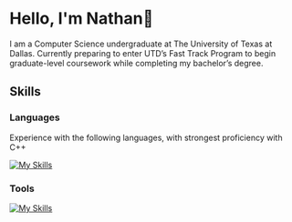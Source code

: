 # Hello, I'm Nathan👋

I am a Computer Science undergraduate at The University of Texas at Dallas. Currently preparing to enter UTD’s Fast Track Program to begin graduate-level coursework while completing my bachelor’s degree. 

## Skills
### Languages 
Experience with the following languages, with strongest proficiency with C++

[![My Skills](https://skillicons.dev/icons?i=cpp,python,java)](https://skillicons.dev)

### Tools 

[![My Skills](https://skillicons.dev/icons?i=clion,vscode)](https://skillicons.dev)

